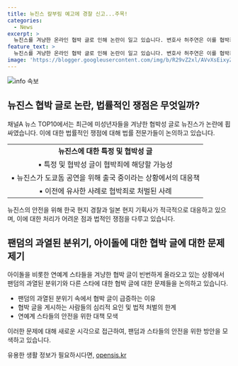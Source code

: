 ```yaml
---
title: 뉴진스 칼부림 예고에 경찰 신고...주목!
categories:
  - News
excerpt: >
  뉴진스를 겨냥한 온라인 협박 글로 인해 논란이 일고 있습니다. 변호사 허주연은 이를 협박죄에 해당할 가능성이 있다고 언급했습니다. 경찰은 이미 조사에 돌입했으며, 뉴진스 일본 공연을 위한 출국 중인 상황에서 안전 대책이 강화되고 있습니다. 이번 사건은 아이돌 장원영에 대한 협박과 이전에 하이브 사옥과 방시혁 의장을 겨냥한 사건과 유사하며, 해당 행위는 협박죄로 처벌될 가능성이 있다는 것을 강조하고 있습니다.
feature_text: >
  뉴진스를 겨냥한 온라인 협박 글로 인해 논란이 일고 있습니다. 변호사 허주연은 이를 협박죄에 해당할 가능성이 있다고 언급했습니다. 경찰은 이미 조사에 돌입했으며, 뉴진스 일본 공연을 위한 출국 중인 상황에서 안전 대책이 강화되고 있습니다. 이번 사건은 아이돌 장원영에 대한 협박과 이전에 하이브 사옥과 방시혁 의장을 겨냥한 사건과 유사하며, 해당 행위는 협박죄로 처벌될 가능성이 있다는 것을 강조하고 있습니다.
image: 'https://blogger.googleusercontent.com/img/b/R29vZ2xl/AVvXsEixyZcFfHzMRdzZMjFBmAUKJYCLCGyLL1o632UiGVXcaFdKo_bkvkuCioo0uUKlGfBVcT3P84aROyZIXSBEx3Aw5nCQ3pTgDom1WDC4m8eifvWiAmWEEVb4x6G_l8C0QH225ldMjyaFvpxGEBGNO37VmDTDMHGhJPq73UglMfDca1-0aw/s1600/blogspot.png'
---
```


<p><img src="https://blogger.googleusercontent.com/img/b/R29vZ2xl/AVvXsEixyZcFfHzMRdzZMjFBmAUKJYCLCGyLL1o632UiGVXcaFdKo_bkvkuCioo0uUKlGfBVcT3P84aROyZIXSBEx3Aw5nCQ3pTgDom1WDC4m8eifvWiAmWEEVb4x6G_l8C0QH225ldMjyaFvpxGEBGNO37VmDTDMHGhJPq73UglMfDca1-0aw/s1600/blogspot.png" alt="info 속보" /></p>

<h2 data-ke-size="size26">뉴진스 협박 글로 논란, 법률적인 쟁점은 무엇일까?</h2>

<p data-ke-size="size16">채널A 뉴스 TOP10에서는 최근에 미성년자들을 겨냥한 협박성 글로 뉴진스가 논란에 휩싸였습니다. 이에 대한 법률적인 쟁점에 대해 법률 전문가들이 논의하고 있습니다.</p>

<table>
    <tr>
        <td style="text-align: center; height: 17px;"><b>뉴진스에 대한 특정 및 협박성 글</b></td>
    </tr>
    <tr>
        <td style="text-align: center; height: 17px;">▪ 특정 및 협박성 글이 협박죄에 해당할 가능성</td>
    </tr>
    <tr>
        <td style="text-align: center; height: 17px;">▪ 뉴진스가 도쿄돔 공연을 위해 출국 중이라는 상황에서의 대응책</td>
    </tr>
    <tr>
        <td style="text-align: center; height: 17px;">▪ 이전에 유사한 사례로 협박죄로 처벌된 사례</td>
    </tr>
</table>

<p data-ke-size="size16">뉴진스의 안전을 위해 한국 현지 경찰과 일본 현지 기획사가 적극적으로 대응하고 있으며, 이에 대한 처리가 어려운 점과 법적인 쟁점을 다루고 있습니다.</p>

<h2 data-ke-size="size26">팬덤의 과열된 분위기, 아이돌에 대한 협박 글에 대한 문제 제기</h2>

<p data-ke-size="size16">아이돌을 비롯한 연예계 스타들을 겨냥한 협박 글이 빈번하게 올라오고 있는 상황에서 팬덤의 과열된 분위기와 다른 스타에 대한 협박 글에 대한 문제들을 논의하고 있습니다.</p>

<ul>
    <li>팬덤의 과열된 분위기 속에서 협박 글이 급증하는 이유</li>
    <li>협박 글을 게시하는 사람들의 심리적 요인 및 법적 처벌의 한계</li>
    <li>연예계 스타들의 안전을 위한 대책 모색</li>
</ul>

<p data-ke-size="size16">이러한 문제에 대해 새로운 시각으로 접근하여, 팬덤과 스타들의 안전을 위한 방안을 모색하고 있습니다.</p>
유용한 생활 정보가 필요하시다면, <a href="https://opensis.kr" rel="dofollow">opensis.kr</a>


